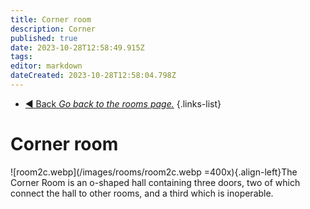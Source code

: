 ```yaml
---
title: Corner room
description: Corner
published: true
date: 2023-10-28T12:58:49.915Z
tags: 
editor: markdown
dateCreated: 2023-10-28T12:58:04.798Z
---
```


- [:arrow_backward: Back *Go back to the rooms page.*](/en/game/rooms#zones)
{.links-list}
# Corner room
![room2c.webp](/images/rooms/room2c.webp =400x){.align-left}The Corner Room is an o-shaped hall containing three doors, two of which connect the hall to other rooms, and a third which is inoperable.